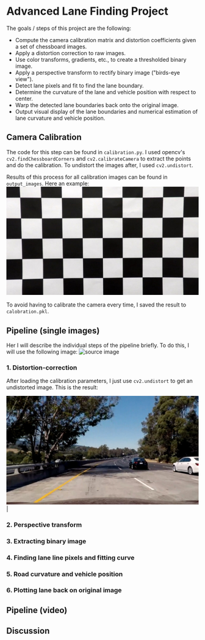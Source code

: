 # Advanced Lane Finding Project

The goals / steps of this project are the following:

* Compute the camera calibration matrix and distortion coefficients given a set of chessboard images.
* Apply a distortion correction to raw images.
* Use color transforms, gradients, etc., to create a thresholded binary image.
* Apply a perspective transform to rectify binary image ("birds-eye view").
* Detect lane pixels and fit to find the lane boundary.
* Determine the curvature of the lane and vehicle position with respect to center.
* Warp the detected lane boundaries back onto the original image.
* Output visual display of the lane boundaries and numerical estimation of lane curvature and vehicle position.

## Camera Calibration

The code for this step can be found in `calibration.py`.
I used opencv's `cv2.findChessboardCorners` and `cv2.calibrateCamera` to extract the points and do the calibration.
To undistort the images after, I used `cv2.undistort`.

Results of this process for all calibration images can be found in `output_images`.
Here an example:
![undistorted](output_images/undistorted_calibration1.jpg)

To avoid having to calibrate the camera every time, I saved the result to `calobration.pkl`.

## Pipeline (single images)

Her I will describe the individual steps of the pipeline briefly.
To do this, I will use the following image:
![source image](test_images/test5.jpg)

### 1. Distortion-correction

After loading the calibration parameters, I just use `cv2.undistort` to get an undistorted image.
This is the result:

![undistorted](output_images/undistorted_test5.jpg) |

### 2. Perspective transform

### 3. Extracting binary image

### 4. Finding lane line pixels and fitting curve

### 5. Road curvature and vehicle position

### 6. Plotting lane back on original image

## Pipeline (video)

## Discussion
